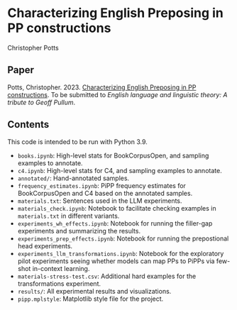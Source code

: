 # Characterizing English Preposing in PP constructions

Christopher Potts

## Paper

Potts, Christopher. 2023. [Characterizing English Preposing in PP constructions](potts-pipp-paper.pdf). To be submitted to _English language and linguistic theory: A tribute to Geoff Pullum_.

## Contents

This code is intended to be run with Python 3.9.

* `books.ipynb`: High-level stats for BookCorpusOpen, and sampling examples to annotate.
* `c4.ipynb`: High-level stats for C4, and sampling examples to annotate.
* `annotated/`: Hand-annotated samples.
* `frequency_estimates.ipynb`: PiPP frequency estimates for BookCorpusOpen and C4 based on the annotated samples.
* `materials.txt`: Sentences used in the LLM experiments.
* `materials_check.ipynb`: Notebook to facilitate checking examples in `materials.txt` in different variants.
* `experiments_wh_effects.ipynb`: Notebook for running the filler-gap experiments and summarizing the results.
* `experiments_prep_effects.ipynb`: Notebook for running the prepostional head experiments.
* `experiments_llm_transformations.ipynb`: Notebook for the exploratory pilot experiments seeing whether models can map PPs to PiPPs via few-shot in-context learning.
* `materials-stress-test.csv`: Additional hard examples for the transformations experiment.
* `results/`: All experimental results and visualizations.
* `pipp.mplstyle`: Matplotlib style file for the project.
